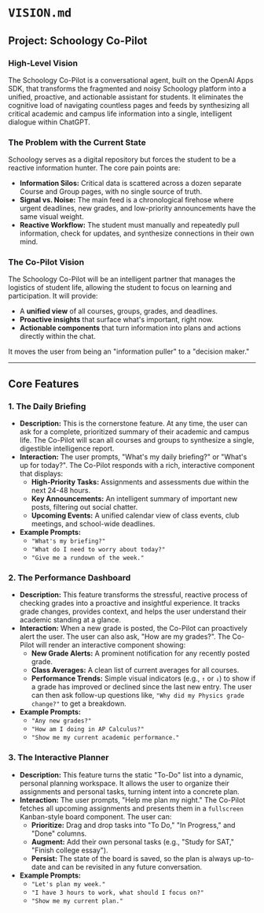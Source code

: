 # `VISION.md`

## Project: Schoology Co-Pilot

### High-Level Vision

The Schoology Co-Pilot is a conversational agent, built on the OpenAI Apps SDK, that transforms the fragmented and noisy Schoology platform into a unified, proactive, and actionable assistant for students. It eliminates the cognitive load of navigating countless pages and feeds by synthesizing all critical academic and campus life information into a single, intelligent dialogue within ChatGPT.

### The Problem with the Current State

Schoology serves as a digital repository but forces the student to be a reactive information hunter. The core pain points are:

*   **Information Silos:** Critical data is scattered across a dozen separate Course and Group pages, with no single source of truth.
*   **Signal vs. Noise:** The main feed is a chronological firehose where urgent deadlines, new grades, and low-priority announcements have the same visual weight.
*   **Reactive Workflow:** The student must manually and repeatedly pull information, check for updates, and synthesize connections in their own mind.

### The Co-Pilot Vision

The Schoology Co-Pilot will be an intelligent partner that manages the logistics of student life, allowing the student to focus on learning and participation. It will provide:

*   A **unified view** of all courses, groups, grades, and deadlines.
*   **Proactive insights** that surface what's important, right now.
*   **Actionable components** that turn information into plans and actions directly within the chat.

It moves the user from being an "information puller" to a "decision maker."

---

## Core Features

### 1. The Daily Briefing

*   **Description:** This is the cornerstone feature. At any time, the user can ask for a complete, prioritized summary of their academic and campus life. The Co-Pilot will scan all courses and groups to synthesize a single, digestible intelligence report.
*   **Interaction:** The user prompts, "What's my daily briefing?" or "What's up for today?". The Co-Pilot responds with a rich, interactive component that displays:
    *   **High-Priority Tasks:** Assignments and assessments due within the next 24-48 hours.
    *   **Key Announcements:** An intelligent summary of important new posts, filtering out social chatter.
    *   **Upcoming Events:** A unified calendar view of class events, club meetings, and school-wide deadlines.
*   **Example Prompts:**
    *   `"What's my briefing?"`
    *   `"What do I need to worry about today?"`
    *   `"Give me a rundown of the week."`

### 2. The Performance Dashboard

*   **Description:** This feature transforms the stressful, reactive process of checking grades into a proactive and insightful experience. It tracks grade changes, provides context, and helps the user understand their academic standing at a glance.
*   **Interaction:** When a new grade is posted, the Co-Pilot can proactively alert the user. The user can also ask, "How are my grades?". The Co-Pilot will render an interactive component showing:
    *   **New Grade Alerts:** A prominent notification for any recently posted grade.
    *   **Class Averages:** A clean list of current averages for all courses.
    *   **Performance Trends:** Simple visual indicators (e.g., `↑` or `↓`) to show if a grade has improved or declined since the last new entry. The user can then ask follow-up questions like, `"Why did my Physics grade change?"` to get a breakdown.
*   **Example Prompts:**
    *   `"Any new grades?"`
    *   `"How am I doing in AP Calculus?"`
    *   `"Show me my current academic performance."`

### 3. The Interactive Planner

*   **Description:** This feature turns the static "To-Do" list into a dynamic, personal planning workspace. It allows the user to organize their assignments and personal tasks, turning intent into a concrete plan.
*   **Interaction:** The user prompts, "Help me plan my night." The Co-Pilot fetches all upcoming assignments and presents them in a `fullscreen` Kanban-style board component. The user can:
    *   **Prioritize:** Drag and drop tasks into "To Do," "In Progress," and "Done" columns.
    *   **Augment:** Add their own personal tasks (e.g., "Study for SAT," "Finish college essay").
    *   **Persist:** The state of the board is saved, so the plan is always up-to-date and can be revisited in any future conversation.
*   **Example Prompts:**
    *   `"Let's plan my week."`
    *   `"I have 3 hours to work, what should I focus on?"`
    *   `"Show me my current plan."`